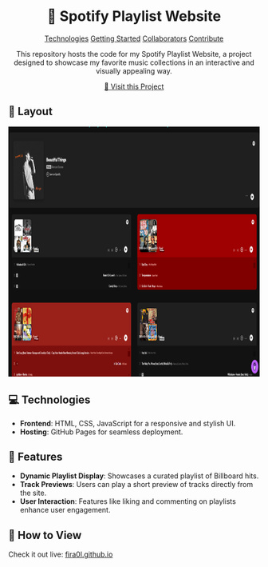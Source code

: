 
<h1 align="center" style="font-weight: bold;">🎵 Spotify Playlist Website</h1>

<p align="center">
<a href="#tech">Technologies</a>
<a href="#started">Getting Started</a>
<a href="#colab">Collaborators</a>
<a href="#contribute">Contribute</a> 
</p>


<p align="center">This repository hosts the code for my Spotify Playlist Website, a project designed to showcase my favorite music collections in an interactive and visually appealing way.</p>


<p align="center">
<a href="https://github.com/ShaanCoding">📱 Visit this Project</a>
</p>

<h2 id="layout">🎨 Layout</h2>

<p align="center">

<img src="https://github.com/fira0l/Spotify/blob/main/image.png" alt="Random Image" width="700px" height="500">
</p>

<h2 id="technologies">💻 Technologies</h2>

- **Frontend**: HTML, CSS, JavaScript for a responsive and stylish UI.
- **Hosting**: GitHub Pages for seamless deployment.

<h2 id="started">🌟 Features</h2>

- **Dynamic Playlist Display**: Showcases a curated playlist of Billboard hits.
- **Track Previews**: Users can play a short preview of tracks directly from the site.
- **User Interaction**: Features like liking and commenting on playlists enhance user engagement.

<h2 id="howtouse"> 📌 How to View </h2> 
Check it out live: <a href="https://fira0l.github.io">fira0l.github.io</a> 
